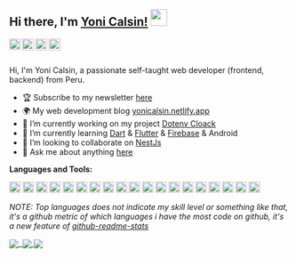 ## Hi there, I'm [Yoni Calsin!](https://yonicalsin.netlify.app/) <img src="https://raw.githubusercontent.com/syedareehaquasar/syedareehaquasar/master/gifs/Hi.gif" width="30px">

<a href="https://codesandbox.io/u/yonicalsin" target="blank">
  <img align="left" alt="Yoni Calsin | CodeSandbox" width="20px" src="https://cdn.svgporn.com/logos/codesandbox.svg" />
</a>
<a href="https://twitter.com/yonicalsin" target="blank">
  <img align="left" alt="Yoni Calsin | Twitter" width="21px" src="https://cdn.svgporn.com/logos/twitter.svg" />
</a>
<a href="http://instagram.com/yoni_calsin" target="blank">
  <img align="left" alt="Yoni Calsin | Instagram" width="21px" src="https://image.flaticon.com/icons/svg/733/733558.svg" />
</a>
<a href="http://medium.com/yonicalsin" target="blank">
  <img align="left" alt="Yoni Calsin | Medium" width="21px" src="https://cdn.svgporn.com/logos/medium.svg" />
</a>

<br />
<br />

Hi, I'm Yoni Calsin, a passionate self-taught web developer (frontend, backend) from Peru.
<br />

- 🏆 Subscribe to my newsletter [here](https://yonicalsin.netlify.app/)
- 🌍 My web development blog [yonicalsin.netlify.app](http://yonicalsin.netlify.app/)
- 🔭 I’m currently working on my project [Dotenv Cloack](https://github.com/yonicalsin/dotenv-cloack)
- 🌱 I’m currently learning [Dart](https://dart.dev/) & [Flutter](https://flutter.dev/) & [Firebase](https://firebase.google.com/) & Android
- 👯 I’m looking to collaborate on [NestJs](https://github.com/nestjs/nest)
- 💬 Ask me about anything [here](https://github.com/yonicalsin/yonicalsin/issues)

**Languages and Tools:**

<code><img height="20" src="https://cdn.svgporn.com/logos/javascript.svg"></code>
<code><img height="20" src="https://cdn.svgporn.com/logos/typescript-icon.svg"></code>
<code><img height="20" src="https://cdn.svgporn.com/logos/react.svg"></code>
<code><img height="20" src="https://cdn.svgporn.com/logos/graphql.svg"></code>
<code><img height="20" src="https://cdn.svgporn.com/logos/nodejs-icon.svg"></code>
<code><img height="20" src="https://cdn.svgporn.com/logos/nextjs.svg"></code>
<code><img height="20" src="https://cdn.svgporn.com/logos/nestjs.svg"></code>
<code><img height="20" src="https://cdn.svgporn.com/logos/go.svg"></code>
<code><img height="20" src="https://cdn.svgporn.com/logos/gatsby.svg"></code>
<code><img height="20" src="https://cdn.svgporn.com/logos/php.svg"></code>
<code><img height="20" src="https://cdn.svgporn.com/logos/laravel.svg"></code>
<code><img height="20" src="https://cdn.svgporn.com/logos/sass.svg"></code>
<code><img height="20" src="https://cdn.svgporn.com/logos/figma.svg"></code>
<code><img height="20" src="https://cdn.svgporn.com/logos/mysql.svg"></code>
<code><img height="20" src="https://cdn.svgporn.com/logos/jquery.svg"></code>
<code><img height="20" src="https://cdn.svgporn.com/logos/apollostack.svg"></code>
<code><img height="20" src="https://cdn.svgporn.com/logos/vue.svg"></code>
<code><img height="20" src="https://cdn.svgporn.com/logos/flutter.svg"></code>
<code><img height="20" src="https://cdn.svgporn.com/logos/dart.svg"></code>

_NOTE: Top languages does not indicate my skill level or something like that, it's a github metric of which languages i have the most code on github, it's a new feature of [github-readme-stats](https://github.com/anuraghazra/github-readme-stats)_

<a href="https://github.com/yonicalsin">
  <img align="center" src="https://github-readme-stats.vercel.app/api/top-langs/?username=yonicalsin&layout=compact&theme=radical" />
</a>
<a href="https://github.com/yonicalsin">
  <img align="center" src="https://github-readme-stats.vercel.app/api?username=yonicalsin&show_icons=true&theme=radical&line_height=27&include_all_commits=true" alt="" />
</a>

<a href="https://github.com/nestjs/nest">
  <img align="center" src="https://github-readme-stats.vercel.app/api/pin/?username=nestjs&repo=nest&theme=radical" />
</a>    
<a href="https://github.com/react-hook-form/react-hook-form">
  <img align="center" src="https://github-readme-stats.vercel.app/api/pin/?username=react-hook-form&repo=react-hook-form&theme=radical" />
</a>
